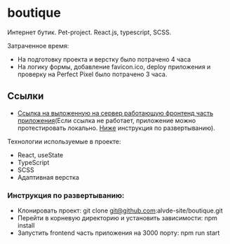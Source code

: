 # boutique
Интернет бутик. Pet-project. React.js, typescript, SCSS.

Затраченное время:
* На подготовку проекта и верстку было потрачено 4 часа
* На логику формы, добавление favicon.ico, deploy приложения и проверку на Perfect Pixel было потрачено 3 часа.

## Ссылки
* [Ссылка на выложенную на сервер работающую фронтенд часть приложения](https://willowy-sprinkles-24e906.netlify.app/)(Если ссылка не работает, приложение можно протестировать локально. [Ниже](#инструкция-по-развертыванию) инструкция по развертыванию).

Технологии используемые в проекте:
* React, useState
* TypeScript
* SCSS
* Адаптивная верстка

### Инструкция по развертыванию:
* Клонировать проект: git clone git@github.com:alvde-site/boutique.git
* Перейти в корневую директорию и установить зависимости: npm install
* Запустить frontend часть приложения на 3000 порту: npm run start
